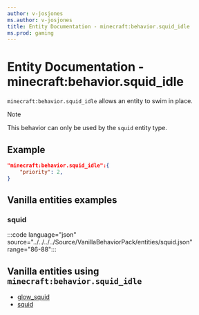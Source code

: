 ```yaml
---
author: v-josjones
ms.author: v-josjones
title: Entity Documentation - minecraft:behavior.squid_idle
ms.prod: gaming
---
```


# Entity Documentation - minecraft:behavior.squid_idle

`minecraft:behavior.squid_idle` allows an entity to swim in place.

> [!NOTE]
> This behavior can only be used by the `squid` entity type.

## Example

```json
"minecraft:behavior.squid_idle":{
    "priority": 2,
}
```

## Vanilla entities examples

### squid

:::code language="json" source="../../../../Source/VanillaBehaviorPack/entities/squid.json" range="86-88":::

## Vanilla entities using `minecraft:behavior.squid_idle`

- [glow_squid](../../../../Source/VanillaBehaviorPack_Snippets/entities/glow_squid.md)
- [squid](../../../../Source/VanillaBehaviorPack_Snippets/entities/squid.md)
